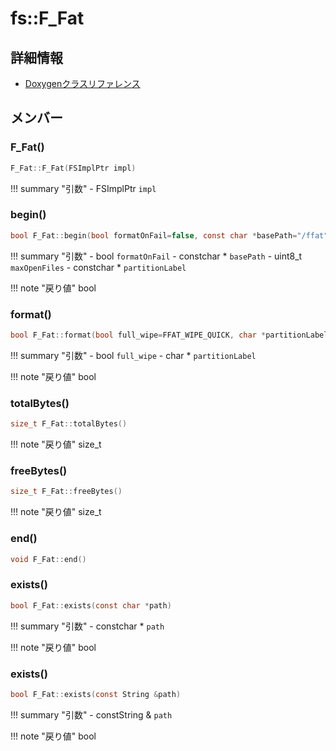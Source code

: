 # fs::F_Fat



## 詳細情報

- [Doxygenクラスリファレンス](https://lang-ship.com/reference/ESP32/latest/classfs_1_1_f___fat.html)

## メンバー

### F_Fat()



```c
F_Fat::F_Fat(FSImplPtr impl)
```

!!! summary "引数"
	- FSImplPtr `impl` 



### begin()



```c
bool F_Fat::begin(bool formatOnFail=false, const char *basePath="/ffat", uint8_t maxOpenFiles=10, const char *partitionLabel=(char *) FFAT_PARTITION_LABEL)
```

!!! summary "引数"
	- bool `formatOnFail` 
	- constchar * `basePath` 
	- uint8_t `maxOpenFiles` 
	- constchar * `partitionLabel` 

!!! note "戻り値"
	bool



### format()



```c
bool F_Fat::format(bool full_wipe=FFAT_WIPE_QUICK, char *partitionLabel=(char *) FFAT_PARTITION_LABEL)
```

!!! summary "引数"
	- bool `full_wipe` 
	- char * `partitionLabel` 

!!! note "戻り値"
	bool



### totalBytes()



```c
size_t F_Fat::totalBytes()
```

!!! note "戻り値"
	size_t



### freeBytes()



```c
size_t F_Fat::freeBytes()
```

!!! note "戻り値"
	size_t



### end()



```c
void F_Fat::end()
```



### exists()



```c
bool F_Fat::exists(const char *path)
```

!!! summary "引数"
	- constchar * `path` 

!!! note "戻り値"
	bool



### exists()



```c
bool F_Fat::exists(const String &path)
```

!!! summary "引数"
	- constString & `path` 

!!! note "戻り値"
	bool



